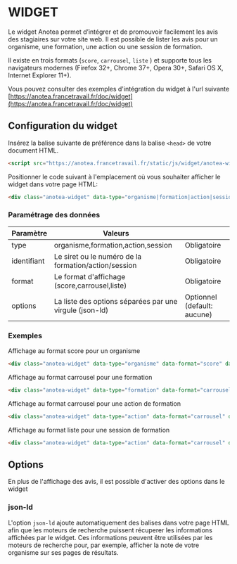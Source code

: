 # WIDGET

Le widget Anotea permet d’intégrer et de promouvoir facilement les avis des stagiaires sur votre site web. Il est possible de lister les avis pour un organisme, une formation, une action ou une session de formation.

Il existe en trois formats (`score`, `carrousel`, `liste` ) et supporte tous les navigateurs modernes (Firefox 32+, Chrome 37+, Opera 30+, Safari OS X, Internet Explorer 11+).

Vous pouvez consulter des exemples d'intégration du widget à l'url suivante [https://anotea.francetravail.fr/doc/widget](https://anotea.francetravail.fr/doc/widget)

## Configuration du widget

Insérez la balise suivante de préférence dans la balise `<head>` de votre document HTML.

```html
<script src="https://anotea.francetravail.fr/static/js/widget/anotea-widget-loader.min.js"></script>
```

Positionner le code suivant à l'emplacement où vous souhaiter afficher le widget dans votre page HTML:

```html
<div class="anotea-widget" data-type="organisme|formation|action|session" data-format="score|carrousel|liste" data-identifiant="siret|numero"></div>"
```

### Paramétrage des données

| Paramètre     | Valeurs                                                   |                               |
| ------------- | -------------                                             | -------------                 |
| type          | organisme,formation,action,session                        | Obligatoire                   |
| identifiant   | Le siret ou le numéro de la formation/action/session      | Obligatoire                   |
| format        | Le format d'affichage (score,carrousel,liste)             | Obligatoire                   |
| options       | La liste des options séparées par une virgule (json-ld)   | Optionnel (default: aucune)   |


### Exemples

Affichage au format score pour un organisme
```html
<div class="anotea-widget" data-type="organisme" data-format="score" data-identifiant="22222222222222"></div>"
 ```

 Affichage au format carrousel pour une formation
```html
<div class="anotea-widget" data-type="formation" data-format="carrousel" data-identifiant="14_AF_0000000000"></div>"
 ```
 
 Affichage au format carrousel pour une action de formation
```html
<div class="anotea-widget" data-type="action" data-format="carrousel" data-identifiant="14_AF_0000000000|14_SE_0000000000"></div>"
 ```
 
 Affichage au format liste pour une session de formation
```html
<div class="anotea-widget" data-type="action" data-format="carrousel" data-identifiant="14_AF_0000000000|14_SE_0000000000|SE_0000000000"></div>"
 ```

## Options

En plus de l'affichage des avis, il est possible d'activer des options dans le widget

### json-ld

L'option `json-ld` ajoute automatiquement des balises dans votre page HTML afin que les moteurs de recherche puissent récuperer les informations affichées par
le widget. Ces informations peuvent être utilisées par les moteurs de recherche pour, par exemple, afficher la note de votre organisme sur ses pages de résultats. 
